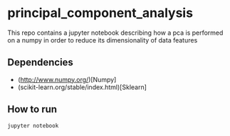 # principal_component_analysis
This repo contains a jupyter notebook describing how a pca is performed on a numpy in order to reduce its dimensionality of data features

## Dependencies 
* (http://www.numpy.org/)[Numpy]
* (scikit-learn.org/stable/index.html)[Sklearn]

## How to run 
`jupyter notebook`
